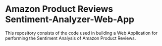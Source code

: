 # Amazon Product Reviews Sentiment-Analyzer-Web-App
This repository consists of the code used in building a Web Application for performing the Sentiment Analysis of Amazon Product Reviews.
